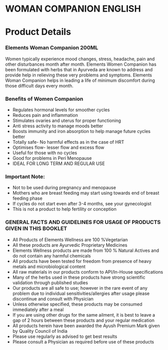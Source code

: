# WOMAN COMPANION ENGLISH

# Product Details

### Elements Woman Companion 200ML

Women typically experience mood changes, stress, headache, pain and other disturbances month after month. Elements Women Companion has been formulated with herbs that in Ayurveda are known to address and provide help in relieving these very problems and symptoms. Elements Woman Companion helps in leading a life of minimum discomfort during those difficult days every month.

### Benefits of Women Companion

- Regulates hormonal levels for smoother cycles
- Reduces pain and inflammation
- Stimulates ovaries and uterus for proper functioning
- Anti stress activity to manage moods better
- Boosts immunity and iron absorption to help manage future cycles better
- Totally safe- No harmful effects as in the case of HRT
- Optimises flow- lesser flow and excess flow
- Useful for those with no cycles
- Good for problems in Peri Menopause
- IDEAL FOR LONG TERM AND REGULAR USE

### Important Note:

- Not to be used during pregnancy and menopause
- Mothers who are breast feeding may start using towards end of breast feeding phase
- If cycles do not start even after 3-4 months, see your gynecologist
- This is not a product to help fertility or conception

### GENERAL FACTS AND GUIDELINES FOR USAGE OF PRODUCTS GIVEN IN THIS BOOKLET

- All Products of Elements Wellness are 100 %Vegetarian
- All these products are Ayurvedic Proprietary Medicines
- Elements Wellness products are made from 100 % Natural Actives and do not contain any harmful chemicals
- All products have been tested for freedom from presence of heavy metals and microbiological content
- All raw materials in our products conform to API/In-House specifications
- Many of the herbs used in these products have strong scientific validation through published studies
- Our products are all safe to use; however in the rare event of any problem due to individual sensitivities/allergies after usage please discontinue and consult with Physician
- Unless otherwise specified, these products may be consumed immediately after a meal
- If you are using other drugs for the same ailment, it is best to leave a gap of 2 hours between these products and your regular medication
- All products herein have been awarded the Ayush Premium Mark given by Quality Council of India
- Please use regularly as advised to get best results
- Please consult a Physician as required before use of these products